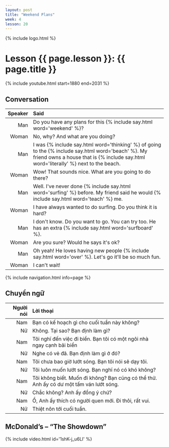 ```yaml
---
layout: post
title: "Weekend Plans"
week: 4
lesson: 20
---
```


{% include logo.html %}

# Lesson {{ page.lesson }}: {{ page.title }}

{% include youtube.html start=1880 end=2031 %}

## Conversation

Speaker | Said
---: | :---
Man | Do you have any plans for this {% include say.html word='weekend' %}?
Woman | No, why? And what are you doing?
Man | I was {% include say.html word='thinking' %} of going to the {% include say.html word='beach' %}. My friend owns a house that is {% include say.html word='literally' %} next to the beach.
Woman | Wow! That sounds nice. What are you going to do there?
Man | Well. I've never done {% include say.html word='surfing' %} before. My friend said he would {% include say.html word='teach' %} me.
Woman | I have always wanted to do surfing. Do you think it is hard?
Man | I don't know. Do you want to go. You can try too. He has an extra {% include say.html word='surfboard' %}.
Woman | Are you sure? Would he says it's ok?
Man | Oh yeah! He loves having new people {% include say.html word='over' %}. Let's go it'll be so much fun.
Woman | I can't wait!

{% include navigation.html info=page %}

## Chuyển ngữ

Người nói | Lời thoại
---: | :---
Nam | Bạn có kế hoạch gì cho cuối tuần này không?
Nữ | Không. Tại sao? Bạn định làm gì?
Nam | Tôi nghĩ đến việc đi biển. Bạn tôi có một ngôi nhà ngay cạnh bãi biển
Nữ | Nghe có vẻ đã. Bạn định làm gì ở đó?
Nam | Tôi chưa bao giờ lướt sóng. Bạn tôi nói sẽ dạy tôi.
Nữ | Tôi luôn muốn lướt sóng. Bạn nghĩ nó có khó không?
Nam | Tôi không biết. Muốn đi không? Bạn cũng có thể thử. Anh ấy có dư một tấm ván lướt sóng.
Nữ | Chắc không? Anh ấy đồng ý chứ?
Nam | Ồ, Anh ấy thích có người quen mới. Đi thôi, rất vui.
Nữ | Thiệt nôn tới cuối tuần.

## McDonald’s – “The Showdown”

{% include video.html id='1shK-j_u6LI' %}
